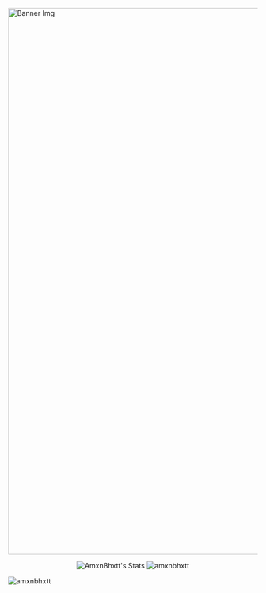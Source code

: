 
<p align=”center”>
  
<img width="1103" alt="Banner Img" src="https://github.com/AmxnBhxtt/AmxnBhxtt/assets/113989108/af0a36a3-09d7-48b9-aa0a-a193126c20cb">

</p>

<p align="center">
  <img src="https://github-readme-stats.vercel.app/api?username=AmxnBhxtt&theme=chartreuse-dark&show_icons=true&count_private=true" alt="AmxnBhxtt's Stats"  />
  <img src="https://github-readme-streak-stats.herokuapp.com/?user=amxnbhxtt&theme=chartreuse-dark" alt="amxnbhxtt"" />
</p>

<p><img align="center" src="https://github-readme-stats.vercel.app/api/top-langs?username=AmxnBhxtt&theme=chartreuse-dark&show_icons=true&locale=en" alt="amxnbhxtt" /></p>


<!--
**AmxnBhxtt/AmxnBhxtt** is a ✨ _special_ ✨ repository because its `README.md` (this file) appears on your GitHub profile.

Here are some ideas to get you started:

### Hi there, I'm Aman👋
### 🔭 I’m currently working on something really cool!
### 🌱 I’m currently learning Advanced Java and Web Assembly.
### 💬 Ask me about anything (My Passion, Experience, or Basic Working Principles of Quantum Computers!)
### ⚡ Fun fact: The first-ever computer had a weight of over 27 Tons!


- 🔭 I’m currently working on ...
- 🌱 I’m currently learning ...
- 👯 I’m looking to collaborate on ...
- 🤔 I’m looking for help with ...
- 💬 Ask me about ...
- 📫 How to reach me: ...
- 😄 Pronouns: ...
- ⚡ Fun fact: ...
-->
